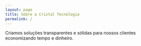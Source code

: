 ```yaml
---
layout: page
title: Sobre a Cristal Tecnologia
permalink: /
---
```


<p>Criamos soluções transparentes e sólidas para nossos clientes economizando tempo e dinheiro.</p>
